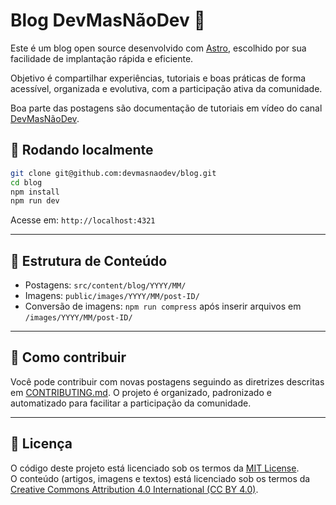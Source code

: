# Blog DevMasNãoDev 🚀

Este é um blog open source desenvolvido com [Astro](https://astro.build), escolhido por sua facilidade de implantação rápida e eficiente.

Objetivo é compartilhar experiências, tutoriais e boas práticas de forma acessível, organizada e evolutiva, com a participação ativa da comunidade.

Boa parte das postagens são documentação de tutoriais em vídeo do canal [DevMasNãoDev](https://www.youtube.com/@devmasnaodev).

## 🚀 Rodando localmente

```bash
git clone git@github.com:devmasnaodev/blog.git
cd blog
npm install
npm run dev
```

Acesse em: `http://localhost:4321`

---

## 📁 Estrutura de Conteúdo

- Postagens: `src/content/blog/YYYY/MM/`
- Imagens: `public/images/YYYY/MM/post-ID/`
- Conversão de imagens: `npm run compress` após inserir arquivos em `/images/YYYY/MM/post-ID/`

---

## 🤝 Como contribuir

Você pode contribuir com novas postagens seguindo as diretrizes descritas em [CONTRIBUTING.md](./CONTRIBUTING.md). O projeto é organizado, padronizado e automatizado para facilitar a participação da comunidade.

---

## 📄 Licença

O código deste projeto está licenciado sob os termos da [MIT License](./LICENSE-MIT.md).  
O conteúdo (artigos, imagens e textos) está licenciado sob os termos da [Creative Commons Attribution 4.0 International (CC BY 4.0)](https://creativecommons.org/licenses/by/4.0/).
